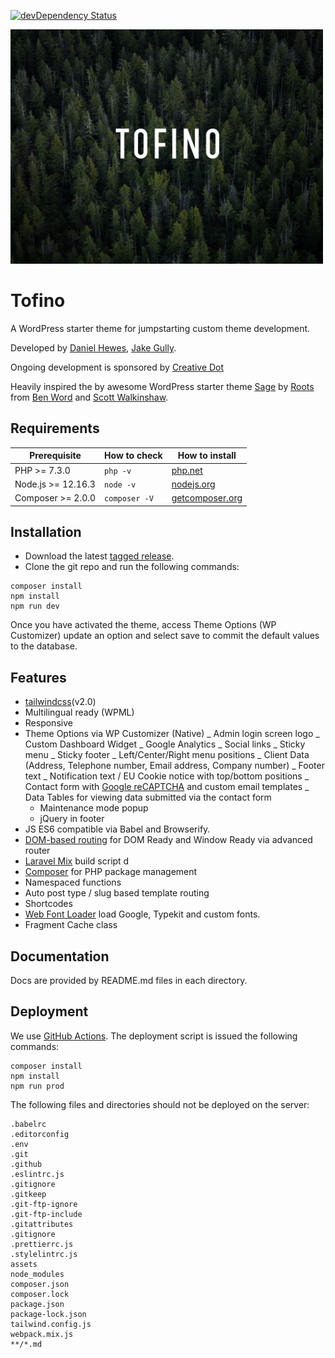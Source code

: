 [![devDependency Status](https://david-dm.org/creativedotdesign/tofino/dev-status.svg)](https://david-dm.org/creativedotdesign/tofino#info=devDependencies)

<img src="https://raw.githubusercontent.com/creativedotdesign/tofino/master/screenshot.png" alt="Tofino" width="500">

# Tofino

A WordPress starter theme for jumpstarting custom theme development.

Developed by [Daniel Hewes](https://github.com/danimalweb), [Jake Gully](https://github.com/mrchimp).

Ongoing development is sponsored by [Creative Dot](https://creativdotdesign.com)

Heavily inspired the by awesome WordPress starter theme [Sage](https://github.com/roots/sage) by [Roots](https://github.com/roots) from [Ben Word](https://github.com/retlehs) and [Scott Walkinshaw](https://github.com/swalkinshaw).

## Requirements

| Prerequisite       | How to check  | How to install                                  |
| ------------------ | ------------- | ----------------------------------------------- |
| PHP >= 7.3.0       | `php -v`      | [php.net](http://php.net/manual/en/install.php) |
| Node.js >= 12.16.3 | `node -v`     | [nodejs.org](http://nodejs.org/)                |
| Composer >= 2.0.0  | `composer -V` | [getcomposer.org](http://getcomposer.org)       |

## Installation

- Download the latest [tagged release](https://github.com/creativedotdesign/tofino/releases).
- Clone the git repo and run the following commands:

```
composer install
npm install
npm run dev
```

Once you have activated the theme, access Theme Options (WP Customizer) update an option and select save to commit the default values to the database.

## Features

- [tailwindcss](http://tailwindcss.com/)(v2.0)
- Multilingual ready (WPML)
- Responsive
- Theme Options via WP Customizer (Native)
  _ Admin login screen logo
  _ Custom Dashboard Widget
  _ Google Analytics
  _ Social links
  _ Sticky menu
  _ Sticky footer
  _ Left/Center/Right menu positions
  _ Client Data (Address, Telephone number, Email address, Company number)
  _ Footer text
  _ Notification text / EU Cookie notice with top/bottom positions
  _ Contact form with [Google reCAPTCHA](https://www.google.com/recaptcha) and custom email templates
  _ Data Tables for viewing data submitted via the contact form
  - Maintenance mode popup
  - jQuery in footer
- JS ES6 compatible via Babel and Browserify.
- [DOM-based routing](http://goo.gl/EUTi53) for DOM Ready and Window Ready via advanced router
- [Laravel Mix](https://laravel-mix.com/) build script d
- [Composer](https://getcomposer.org/) for PHP package management
- Namespaced functions
- Auto post type / slug based template routing
- Shortcodes
- [Web Font Loader](https://github.com/typekit/webfontloader) load Google, Typekit and custom fonts.
- Fragment Cache class

## Documentation

Docs are provided by README.md files in each directory.

## Deployment

We use [GitHub Actions](https://github.com/features/actions). The deployment script is issued the following commands:

```
composer install
npm install
npm run prod
```

The following files and directories should not be deployed on the server:

```
.babelrc
.editorconfig
.env
.git
.github
.eslintrc.js
.gitignore
.gitkeep
.git-ftp-ignore
.git-ftp-include
.gitattributes
.gitignore
.prettierrc.js
.stylelintrc.js
assets
node_modules
composer.json
composer.lock
package.json
package-lock.json
tailwind.config.js
webpack.mix.js
**/*.md
```
